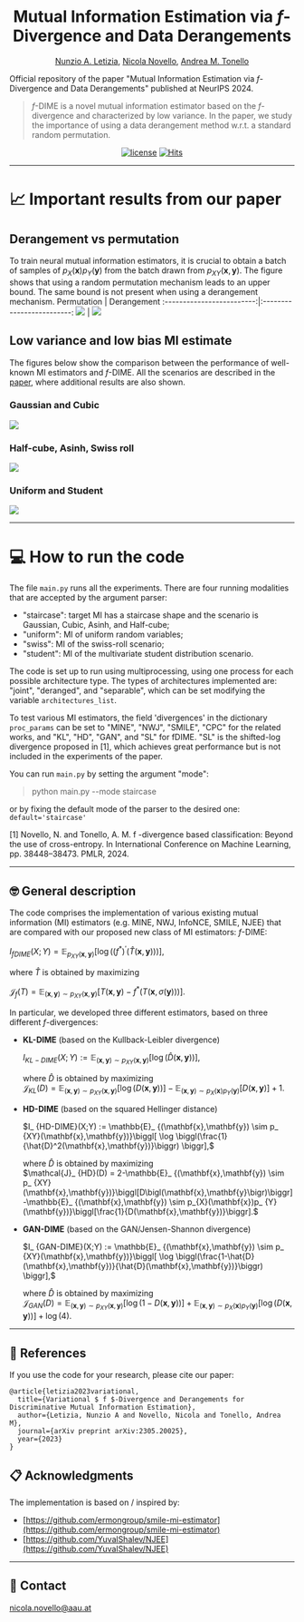 <div align="center">
   
# Mutual Information Estimation via $f$-Divergence and Data Derangements

[Nunzio A. Letizia](https://scholar.google.com/citations?user=v50jRAIAAAAJ&hl=en), [Nicola Novello](https://scholar.google.com/citations?user=4PPM0GkAAAAJ&hl=en), [Andrea M. Tonello](https://scholar.google.com/citations?user=qBiseEsAAAAJ&hl=en)<br />

</div>

Official repository of the paper "Mutual Information Estimation via $f$-Divergence and Data Derangements" published at NeurIPS 2024.

> $f$-DIME is a novel mutual information estimator based on the $f$-divergence and characterized by low variance. In the paper, we study the importance of using a data derangement method w.r.t. a standard random permutation.

<div align="center">

[![license](https://img.shields.io/badge/License-MIT-red.svg)](https://github.com/nicolaNovello/fDIME/blob/main/LICENSE)
[![Hits](https://hits.sh/github.com/nicolaNovello/fDIME.svg?label=Visitors&color=30a704)](https://hits.sh/github.com/nicolaNovello/fDIME/)

</div>

---

# 📈 Important results from our paper

## Derangement vs permutation

To train neural mutual information estimators, it is crucial to obtain a batch of samples of $p_X(\mathbf{x})p_Y(\mathbf{y})$ from the batch drawn from $p_{XY}(\mathbf{x}, \mathbf{y})$. The figure shows that using a random permutation mechanism leads to an upper bound. The same bound is not present when using a derangement mechanism.
    Permutation         |   Derangement
:-------------------------:|:-------------------------:
![](https://github.com/nicolaNovello/fDIME/blob/main/Results/Staircase_GAN_deranged_d20_bs128_cubicFalse_permutations.png) | ![](https://github.com/nicolaNovello/fDIME/blob/main/Results/Staircase_GAN_deranged_d20_bs128_cubicFalse_derangement.png)

## Low variance and low bias MI estimate

The figures below show the comparison between the performance of well-known MI estimators and $f$-DIME. All the scenarios are described in the [paper](https://arxiv.org/abs/2305.20025), where additional results are also shown.
### Gaussian and Cubic
<img src="Results/allStaircases_d5_bs64.png"/>

### Half-cube, Asinh, Swiss roll
<img src="Results/FigureB_allStaircases_d5_bs64_arcseparable.png"/>

### Uniform and Student
<img src="Results/FigureC_allStaircases_d1_bs64_arcseparable_scenuniform.png"/>

---

# 💻 How to run the code

The file `main.py` runs all the experiments. 
There are four running modalities that are accepted by the argument parser:
- "staircase": target MI has a staircase shape and the scenario is Gaussian, Cubic, Asinh, and Half-cube;
- "uniform": MI of uniform random variables;
- "swiss": MI of the swiss-roll scenario;
- "student": MI of the multivariate student distribution scenario.

The code is set up to run using multiprocessing, using one process for each possible architecture type. The types of architectures implemented are: "joint", "deranged", and "separable", which can be set modifying the variable `architectures_list`.

To test various MI estimators, the field 'divergences' in the dictionary `proc_params` can be set to "MINE", "NWJ", "SMILE", "CPC" for the related works, and "KL", "HD", "GAN", and "SL" for fDIME. "SL" is the shifted-log divergence proposed in [1], which achieves great performance but is not included in the experiments of the paper.

You can run `main.py` by setting the argument "mode":
> python main.py --mode staircase

or by fixing the default mode of the parser to the desired one:
```default='staircase'```

[1] Novello, N. and Tonello, A. M. f -divergence based classification: Beyond the use of cross-entropy. In International Conference on Machine Learning, pp. 38448–38473. PMLR, 2024.


---

## 🤓 General description

The code comprises the implementation of various existing mutual information (MI) estimators (e.g. MINE, NWJ, InfoNCE, SMILE, NJEE) that are compared with our proposed new class of MI estimators: $f$-DIME:

$I_{fDIME}(X;Y) = \mathbb{E}_ {p_{XY}(\mathbf{x},\mathbf{y})} \biggl[ \log \biggl( \bigl( f^* \bigr)^ {'} \bigl(\hat{T}(\mathbf{x},\mathbf{y})\bigr) \biggr) \biggr],$ 

where $\hat{T}$ is obtained by maximizing

$\mathcal{J}_ {f}(T) =  \mathbb{E}_ {(\mathbf{x},\mathbf{y}) \sim p_ {XY}(\mathbf{x},\mathbf{y})}\biggl[T\bigl(\mathbf{x},\mathbf{y}\bigr)-f^*\biggl(T\bigl(\mathbf{x},\sigma(\mathbf{y})\bigr)\biggr)\biggr].$

In particular, we developed three different estimators, based on three different $f$-divergences:

- **KL-DIME** (based on the Kullback-Leibler divergence)

   $I_ {KL-DIME}(X;Y) :=  \mathbb{E}_ {(\mathbf{x},\mathbf{y}) \sim p_ {XY}(\mathbf{x},\mathbf{y})}\biggl[ \log \biggl(\hat{D}(\mathbf{x},\mathbf{y})\biggr) \biggr],$

   where $\hat{D}$ is obtained by maximizing  
   $\mathcal{J}_ {KL}(D) = \mathbb{E}_ {(\mathbf{x},\mathbf{y}) \sim p_ {XY}(\mathbf{x},\mathbf{y})}\biggl[\log\bigl(D\bigl(\mathbf{x},\mathbf{y}\bigr)\bigr)\biggr] -\mathbb{E}_ {(\mathbf{x},\mathbf{y}) \sim p_ {X}(\mathbf{x})p_ {Y}(\mathbf{y})}\biggl[D\bigl(\mathbf{x},\mathbf{y}\bigr)\biggr]+1.$

- **HD-DIME** (based on the squared Hellinger distance)

   $I_ {HD-DIME}(X;Y) :=  \mathbb{E}_ {(\mathbf{x},\mathbf{y}) \sim p_ {XY}(\mathbf{x},\mathbf{y})}\biggl[ \log \biggl(\frac{1}{\hat{D}^2(\mathbf{x},\mathbf{y})}\biggr) \biggr],$

   where $\hat{D}$ is obtained by maximizing  
$\mathcal{J}_ {HD}(D) = 2-\mathbb{E}_ {(\mathbf{x},\mathbf{y}) \sim p_ {XY}(\mathbf{x},\mathbf{y})}\biggl[D\bigl(\mathbf{x},\mathbf{y}\bigr)\biggr] -\mathbb{E}_ {(\mathbf{x},\mathbf{y}) \sim p_{X}(\mathbf{x})p_ {Y}(\mathbf{y})}\biggl[\frac{1}{D(\mathbf{x},\mathbf{y})}\biggr].$


- **GAN-DIME** (based on the GAN/Jensen-Shannon divergence)

   $I_ {GAN-DIME}(X;Y) :=  \mathbb{E}_ {(\mathbf{x},\mathbf{y}) \sim p_ {XY}(\mathbf{x},\mathbf{y})}\biggl[ \log \biggl(\frac{1-\hat{D}(\mathbf{x},\mathbf{y})}{\hat{D}(\mathbf{x},\mathbf{y})}\biggr) \biggr],$

   where $\hat{D}$ is obtained by maximizing  
$\mathcal{J}_ {GAN}(D) = \mathbb{E}_ {(\mathbf{x},\mathbf{y}) \sim p_ {XY}(\mathbf{x},\mathbf{y})} \biggl[ \log \bigl( 1- D \bigl( \mathbf{x}, \mathbf{y} \bigr) \bigr) \biggr] +\mathbb{E}_ {(\mathbf{x},\mathbf{y}) \sim p_{X}(\mathbf{x})p_ {Y}(\mathbf{y})}\biggl[ \log \bigl( D \bigl( \mathbf{x}, \mathbf{y} \bigr) \bigr) \biggr] + \log(4).$

---

## 📝 References 

If you use the code for your research, please cite our paper:
```
@article{letizia2023variational,
  title={Variational $ f $-Divergence and Derangements for Discriminative Mutual Information Estimation},
  author={Letizia, Nunzio A and Novello, Nicola and Tonello, Andrea M},
  journal={arXiv preprint arXiv:2305.20025},
  year={2023}
}
```
## 📋 Acknowledgments

The implementation is based on / inspired by:

- [https://github.com/ermongroup/smile-mi-estimator](https://github.com/ermongroup/smile-mi-estimator)
- [https://github.com/YuvalShalev/NJEE](https://github.com/YuvalShalev/NJEE)


---

## 📧 Contact

[nicola.novello@aau.at](nicola.novello@aau.at)
